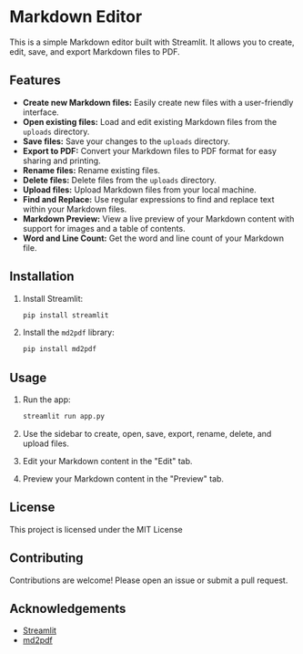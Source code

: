 # Markdown Editor

This is a simple Markdown editor built with Streamlit. It allows you to create, edit, save, and export Markdown files to PDF.

## Features

- **Create new Markdown files:** Easily create new files with a user-friendly interface.
- **Open existing files:** Load and edit existing Markdown files from the `uploads` directory.
- **Save files:** Save your changes to the `uploads` directory.
- **Export to PDF:** Convert your Markdown files to PDF format for easy sharing and printing.
- **Rename files:** Rename existing files.
- **Delete files:** Delete files from the `uploads` directory.
- **Upload files:** Upload Markdown files from your local machine.
- **Find and Replace:** Use regular expressions to find and replace text within your Markdown files.
- **Markdown Preview:** View a live preview of your Markdown content with support for images and a table of contents.
- **Word and Line Count:** Get the word and line count of your Markdown file.

## Installation

1. Install Streamlit:
   ```bash
   pip install streamlit
   ```

2. Install the `md2pdf` library:
   ```bash
   pip install md2pdf
   ```

## Usage

1. Run the app:
   ```bash
   streamlit run app.py
   ```

2. Use the sidebar to create, open, save, export, rename, delete, and upload files.
3. Edit your Markdown content in the "Edit" tab.
4. Preview your Markdown content in the "Preview" tab.

## License

This project is licensed under the MIT License

## Contributing

Contributions are welcome! Please open an issue or submit a pull request.

## Acknowledgements

- [Streamlit](https://streamlit.io/)
- [md2pdf](https://pypi.org/project/md2pdf/)